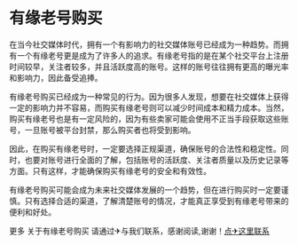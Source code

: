 # 有缘老号购买

在当今社交媒体时代，拥有一个有影响力的社交媒体账号已经成为一种趋势。而拥有一个有缘老号更是成为了许多人的追求。有缘老号指的是在某个社交平台上注册时间较早，关注者较多，并且活跃度高的账号。这样的账号往往拥有更高的曝光率和影响力，因此备受追捧。

有缘老号购买已经成为一种常见的行为。因为很多人发现，想要在社交媒体上获得一定的影响力并不容易，而购买有缘老号则可以减少时间成本和精力成本。当然，购买有缘老号也是有一定风险的，因为有些卖家可能会使用不正当手段获取这些账号，一旦账号被平台封禁，那么购买者也将受到影响。

因此，在购买有缘老号时，一定要选择正规渠道，确保账号的合法性和稳定性。同时，也要对账号进行全面的了解，包括账号的活跃度、关注者质量以及历史记录等方面。只有这样，才能确保购买有缘老号的安全和有效性。

有缘老号购买可能会成为未来社交媒体发展的一个趋势，但在进行购买时一定要谨慎。只有选择合适的渠道，了解清楚账号的情况，才能真正享受到有缘老号带来的便利和好处。

更多 关于有缘老号购买 请通过✈与我们联系，感谢阅读,谢谢！[点✈这里联系](https://sms.k02.cc)